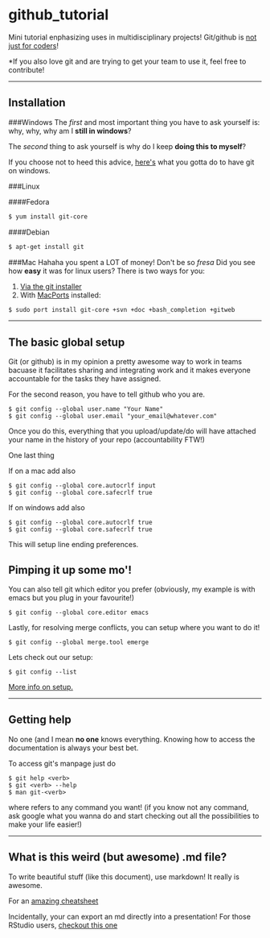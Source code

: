 github_tutorial
===============

Mini tutorial enphasizing uses in multidisciplinary projects! Git/github is [not just for coders](http://thepoliticalmethodologist.com/2013/11/18/gitgithub-transparency-and-legitimacy-in-quantitative-research/)!

*If you also love git and are trying to get your team to use it, feel free to contribute!

***

Installation
------------

###Windows
The *first* and most important thing you have to ask yourself is: why, why, why am I **still in windows**? 

The *second* thing to ask yourself is why do I keep **doing this to myself**?

If you choose not to heed this advice, [here's](http://msysgit.github.io/) what you gotta do to have git on windows.

###Linux

####Fedora 
```bash
$ yum install git-core
```

####Debian
```bash
$ apt-get install git
```

###Mac
Hahaha you spent a LOT of money! Don't be so *fresa*
Did you see how **easy** it was for linux users? There is two ways for you:

1. [Via the git installer](http://code.google.com/p/git-osx-installer)
2. With [MacPorts](http://www.macports.org) installed:

```bash
$ sudo port install git-core +svn +doc +bash_completion +gitweb
```
***
The basic global setup
----------------------

Git (or github) is in my opinion a pretty awesome way to work in teams bacuase it facilitates sharing and integrating work and it makes everyone accountable for the tasks they have assigned. 

For the second reason, you have to tell github who you are.

```git 
$ git config --global user.name "Your Name"
$ git config --global user.email "your_email@whatever.com"
```

Once you do this, everything that you upload/update/do will have attached your name in the history of your repo (accountability FTW!)

One last thing

If on a mac add also
```git
$ git config --global core.autocrlf input
$ git config --global core.safecrlf true
```
If on windows add also
```git
$ git config --global core.autocrlf true
$ git config --global core.safecrlf true
```
This will setup line ending preferences.

Pimping it up some mo'!
-----------------------
You can also tell git which editor you prefer (obviously, my example is with emacs but you plug in your favourite!)
```git
$ git config --global core.editor emacs
```
Lastly, for resolving merge conflicts, you can setup where you want to do it!
```git
$ git config --global merge.tool emerge
```

Lets check out our setup:
```git
$ git config --list
```

[More info on setup.](http://git-scm.com/book/en/Getting-Started-First-Time-Git-Setup)

***
Getting help
------------
No one (and I mean **no one** knows everything. Knowing how to access the documentation is always your best bet.

To access git's manpage just do
```git
$ git help <verb>
$ git <verb> --help
$ man git-<verb>
```
where <verb> refers to any command you want! (if you know not any command, ask google what you wanna do and start checking out all the possibilities to make your life easier!)


***
What is this weird (but awesome) .md file?
------------------------------------------
To write beautiful stuff (like this document), use markdown! It really is awesome.

For an [amazing cheatsheet](https://github.com/adam-p/markdown-here/wiki/Markdown-Here-Cheatsheet#wiki-hr)

Incidentally, your can export an md directly into a presentation! For those RStudio users, [checkout this one](http://www.rstudio.com/ide/docs/authoring/using_markdown)








